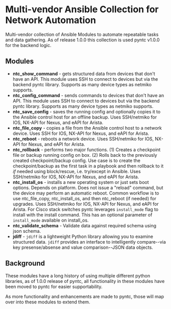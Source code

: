 
# Multi-vendor Ansible Collection for Network Automation

Multi-vendor collection of Ansible Modules to automate repeatable tasks and data gathering. As of release 1.0.0 this collection is used pyntc v1.0.0 for the backend logic.

## Modules

  * **ntc_show_command** - gets structured data from devices that don't have an API.  This module uses SSH to connect to devices but via the backend pyntc library.  Supports as many device types as netmiko supports.
  * **ntc_config_command** - sends commands to devices that don't have an API.  This module uses SSH to connect to devices but via the backend pyntc library.  Supports as many device types as netmiko supports.
  * **ntc_save_config** - saves the running config and optionally copies it to the Ansible control host for an offline backup.  Uses SSH/netmiko for IOS, NX-API for Nexus, and eAPI for Arista.
  * **ntc_file_copy** - copies a file from the Ansible control host to a network device. Uses SSH for IOS, NX-API for Nexus, and eAPI for Arista.
  * **ntc_reboot** - reboots a network device. Uses SSH/netmiko for IOS, NX-API for Nexus, and eAPI for Arista.
  * **ntc_rollback** - performs two major functions.  (1) Creates a checkpoint file or backup running config on box. (2) Rolls back to the previously created checkpoint/backup config.  Use case is to create the checkpoint/backup as the first task in a playbook and then rollback to it _if_ needed using block/rescue, i.e. try/except in Ansible. Uses SSH/netmiko for IOS, NX-API for Nexus, and eAPI for Arista.
  * **ntc_install_os** - installs a new operating system or just sets boot options.  Depends on platform.  Does not issue a "reload" command, but the device may perform an automatic reboot.  Common workflow is to use ntc_file_copy, ntc_install_os, and then ntc_reboot (if needed) for upgrades.  Uses SSH/netmiko for IOS, NX-API for Nexus, and eAPI for Arista. For Cisco stack switches pyntc leverages `install_mode` flag to install with the install command. This has an optional parameter of `install_mode` available on install_os.
  * **ntc_validate_schema** - Validate data against required schema using json schema.
  * **jdiff** - `jdiff` is a lightweight Python library allowing you to examine structured data. `jdiff` provides an interface to intelligently compare--via key presense/absense and value comparison--JSON data objects.

## Background

These modules have a long history of using multiple different python libraries, as of 1.0.0 release of pyntc, all functionality in these modules have been moved to pyntc for easier supportability.

As more functionality and enhancements are made to pyntc, those will map over into these modules to extend them.
